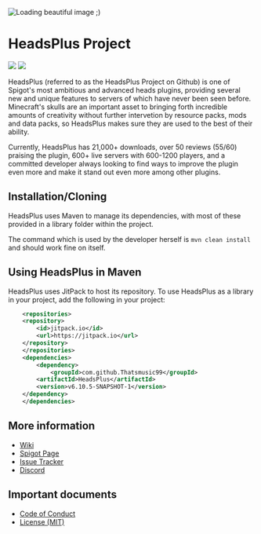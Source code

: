 
![Loading beautiful image ;)](https://proxy.spigotmc.org/7f8059160ab428b12bd0b5c6ca741095b43342b1?url=https%3A%2F%2Fi.imgur.com%2F4DjCHmg.png)

# HeadsPlus Project

[![](https://travis-ci.com/Thatsmusic99/HeadsPlus.svg?branch=master)](https://travis-ci.com/github/Thatsmusic99/HeadsPlus/builds/)
[![](https://img.shields.io/github/v/release/Thatsmusic99/HeadsPlus.svg?label=github%20release)](https://github.com/Thatsmusic99/HeadsPlus/releases)

HeadsPlus (referred to as the HeadsPlus Project on Github) is one of Spigot's most ambitious and advanced heads plugins, providing several new and unique features to servers of which have never been seen before. Minecraft's skulls are an important asset to bringing forth incredible amounts of creativity without further intervetion by resource packs, mods and data packs, so HeadsPlus makes sure they are used to the best of their ability.

Currently, HeadsPlus has 21,000+ downloads, over 50 reviews (55/60) praising the plugin, 600+ live servers with 600-1200 players, and a committed developer always looking to find ways to improve the plugin even more and make it stand out even more among other plugins.

## Installation/Cloning
HeadsPlus uses Maven to manage its dependencies, with most of these provided in a library folder within the project.

The command which is used by the developer herself is `mvn clean install` and should work fine on itself.

## Using HeadsPlus in Maven
HeadsPlus uses JitPack to host its repository. To use HeadsPlus as a library in your project, add the following in your project:
```xml
    <repositories>
	<repository>
	    <id>jitpack.io</id>
	    <url>https://jitpack.io</url>
	</repository>
    </repositories>
    <dependencies>
        <dependency>
            <groupId>com.github.Thatsmusic99</groupId>
	    <artifactId>HeadsPlus</artifactId>
	    <version>v6.10.5-SNAPSHOT-1</version>
	</dependency>
    </dependencies>
```


## More information
- [Wiki](https://github.com/Thatsmusic99/HeadsPlus/wiki)
- [Spigot Page](https://www.spigotmc.org/resources/headsplus-1-8-x-1-15-x.40265/)
- [Issue Tracker](https://github.com/Thatsmusic99/HeadsPlus/issues)
- [Discord](https://discord.gg/eu8h3BG)

## Important documents
- [Code of Conduct](https://github.com/Thatsmusic99/HeadsPlus/blob/master/CODE_OF_CONDUCT.md)
- [License (MIT)](https://github.com/Thatsmusic99/HeadsPlus/blob/master/LICENSE)
